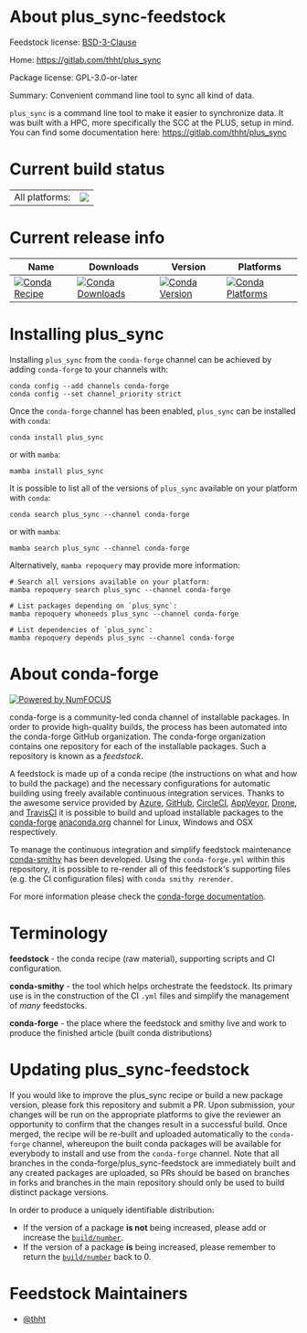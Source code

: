 About plus_sync-feedstock
=========================

Feedstock license: [BSD-3-Clause](https://github.com/conda-forge/plus_sync-feedstock/blob/main/LICENSE.txt)

Home: https://gitlab.com/thht/plus_sync

Package license: GPL-3.0-or-later

Summary: Convenient command line tool to sync all kind of data.

`plus_sync` is a command line tool to make it easier to synchronize data. It was built with a HPC, more specifically the SCC at the PLUS, setup in mind.
You can find some documentation here: https://gitlab.com/thht/plus_sync


Current build status
====================


<table><tr><td>All platforms:</td>
    <td>
      <a href="https://dev.azure.com/conda-forge/feedstock-builds/_build/latest?definitionId=22940&branchName=main">
        <img src="https://dev.azure.com/conda-forge/feedstock-builds/_apis/build/status/plus_sync-feedstock?branchName=main">
      </a>
    </td>
  </tr>
</table>

Current release info
====================

| Name | Downloads | Version | Platforms |
| --- | --- | --- | --- |
| [![Conda Recipe](https://img.shields.io/badge/recipe-plus_sync-green.svg)](https://anaconda.org/conda-forge/plus_sync) | [![Conda Downloads](https://img.shields.io/conda/dn/conda-forge/plus_sync.svg)](https://anaconda.org/conda-forge/plus_sync) | [![Conda Version](https://img.shields.io/conda/vn/conda-forge/plus_sync.svg)](https://anaconda.org/conda-forge/plus_sync) | [![Conda Platforms](https://img.shields.io/conda/pn/conda-forge/plus_sync.svg)](https://anaconda.org/conda-forge/plus_sync) |

Installing plus_sync
====================

Installing `plus_sync` from the `conda-forge` channel can be achieved by adding `conda-forge` to your channels with:

```
conda config --add channels conda-forge
conda config --set channel_priority strict
```

Once the `conda-forge` channel has been enabled, `plus_sync` can be installed with `conda`:

```
conda install plus_sync
```

or with `mamba`:

```
mamba install plus_sync
```

It is possible to list all of the versions of `plus_sync` available on your platform with `conda`:

```
conda search plus_sync --channel conda-forge
```

or with `mamba`:

```
mamba search plus_sync --channel conda-forge
```

Alternatively, `mamba repoquery` may provide more information:

```
# Search all versions available on your platform:
mamba repoquery search plus_sync --channel conda-forge

# List packages depending on `plus_sync`:
mamba repoquery whoneeds plus_sync --channel conda-forge

# List dependencies of `plus_sync`:
mamba repoquery depends plus_sync --channel conda-forge
```


About conda-forge
=================

[![Powered by
NumFOCUS](https://img.shields.io/badge/powered%20by-NumFOCUS-orange.svg?style=flat&colorA=E1523D&colorB=007D8A)](https://numfocus.org)

conda-forge is a community-led conda channel of installable packages.
In order to provide high-quality builds, the process has been automated into the
conda-forge GitHub organization. The conda-forge organization contains one repository
for each of the installable packages. Such a repository is known as a *feedstock*.

A feedstock is made up of a conda recipe (the instructions on what and how to build
the package) and the necessary configurations for automatic building using freely
available continuous integration services. Thanks to the awesome service provided by
[Azure](https://azure.microsoft.com/en-us/services/devops/), [GitHub](https://github.com/),
[CircleCI](https://circleci.com/), [AppVeyor](https://www.appveyor.com/),
[Drone](https://cloud.drone.io/welcome), and [TravisCI](https://travis-ci.com/)
it is possible to build and upload installable packages to the
[conda-forge](https://anaconda.org/conda-forge) [anaconda.org](https://anaconda.org/)
channel for Linux, Windows and OSX respectively.

To manage the continuous integration and simplify feedstock maintenance
[conda-smithy](https://github.com/conda-forge/conda-smithy) has been developed.
Using the ``conda-forge.yml`` within this repository, it is possible to re-render all of
this feedstock's supporting files (e.g. the CI configuration files) with ``conda smithy rerender``.

For more information please check the [conda-forge documentation](https://conda-forge.org/docs/).

Terminology
===========

**feedstock** - the conda recipe (raw material), supporting scripts and CI configuration.

**conda-smithy** - the tool which helps orchestrate the feedstock.
                   Its primary use is in the construction of the CI ``.yml`` files
                   and simplify the management of *many* feedstocks.

**conda-forge** - the place where the feedstock and smithy live and work to
                  produce the finished article (built conda distributions)


Updating plus_sync-feedstock
============================

If you would like to improve the plus_sync recipe or build a new
package version, please fork this repository and submit a PR. Upon submission,
your changes will be run on the appropriate platforms to give the reviewer an
opportunity to confirm that the changes result in a successful build. Once
merged, the recipe will be re-built and uploaded automatically to the
`conda-forge` channel, whereupon the built conda packages will be available for
everybody to install and use from the `conda-forge` channel.
Note that all branches in the conda-forge/plus_sync-feedstock are
immediately built and any created packages are uploaded, so PRs should be based
on branches in forks and branches in the main repository should only be used to
build distinct package versions.

In order to produce a uniquely identifiable distribution:
 * If the version of a package **is not** being increased, please add or increase
   the [``build/number``](https://docs.conda.io/projects/conda-build/en/latest/resources/define-metadata.html#build-number-and-string).
 * If the version of a package **is** being increased, please remember to return
   the [``build/number``](https://docs.conda.io/projects/conda-build/en/latest/resources/define-metadata.html#build-number-and-string)
   back to 0.

Feedstock Maintainers
=====================

* [@thht](https://github.com/thht/)

